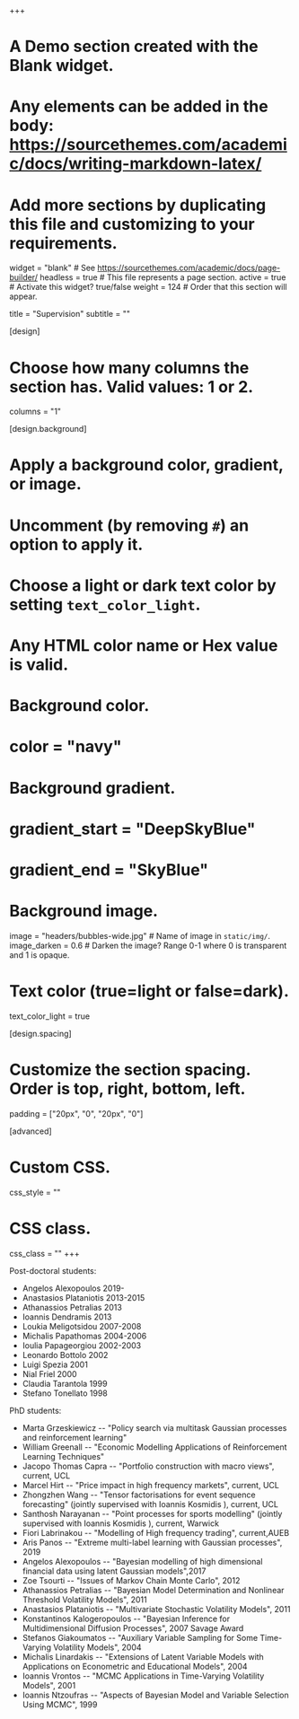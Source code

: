 +++
# A Demo section created with the Blank widget.
# Any elements can be added in the body: https://sourcethemes.com/academic/docs/writing-markdown-latex/
# Add more sections by duplicating this file and customizing to your requirements.

widget = "blank"  # See https://sourcethemes.com/academic/docs/page-builder/
headless = true  # This file represents a page section.
active = true  # Activate this widget? true/false
weight = 124  # Order that this section will appear.

title = "Supervision"
subtitle = ""

[design]
  # Choose how many columns the section has. Valid values: 1 or 2.
  columns = "1"

[design.background]
  # Apply a background color, gradient, or image.
  #   Uncomment (by removing `#`) an option to apply it.
  #   Choose a light or dark text color by setting `text_color_light`.
  #   Any HTML color name or Hex value is valid.

  # Background color.
  # color = "navy"
  
  # Background gradient.
  # gradient_start = "DeepSkyBlue"
  # gradient_end = "SkyBlue"
  
  # Background image.
  image = "headers/bubbles-wide.jpg"  # Name of image in `static/img/`.
  image_darken = 0.6  # Darken the image? Range 0-1 where 0 is transparent and 1 is opaque.

  # Text color (true=light or false=dark).
  text_color_light = true

[design.spacing]
  # Customize the section spacing. Order is top, right, bottom, left.
  padding = ["20px", "0", "20px", "0"]

[advanced]
 # Custom CSS. 
 css_style = ""
 
 # CSS class.
 css_class = ""
+++

Post-doctoral students: 

- Angelos Alexopoulos 2019-
- Anastasios Plataniotis 2013-2015
- Athanassios Petralias  2013
- Ioannis Dendramis  2013
- Loukia Meligotsidou  2007-2008
- Michalis Papathomas  2004-2006
- Ioulia Papageorgiou 2002-2003
- Leonardo Bottolo 2002
- Luigi Spezia 2001
- Nial Friel 2000
- Claudia Tarantola  1999
- Stefano Tonellato  1998


PhD students: 


- Marta Grzeskiewicz -- "Policy search via multitask Gaussian processes and reinforcement learning"
- William Greenall -- "Economic Modelling Applications of Reinforcement Learning Techniques"
- Jacopo Thomas Capra -- "Portfolio construction with macro views", current, UCL
- Marcel Hirt -- "Price impact in high frequency markets", current, UCL
- Zhongzhen Wang -- "Tensor factorisations for event sequence forecasting" (jointly supervised with Ioannis Kosmidis ), current, UCL
- Santhosh Narayanan -- "Point processes for sports modelling" (jointly supervised with Ioannis Kosmidis ), current, Warwick
- Fiori Labrinakou -- "Modelling of High frequency trading", current,AUEB
- Aris Panos -- "Extreme multi-label learning with Gaussian processes", 2019
- Angelos Alexopoulos -- "Bayesian modelling of high dimensional financial data using latent Gaussian models",2017
- Zoe Tsourti -- "Issues of Markov Chain Monte Carlo", 2012
- Athanassios Petralias -- "Bayesian Model Determination and Nonlinear Threshold Volatility Models", 2011
- Anastasios Plataniotis -- "Multivariate Stochastic Volatility Models", 2011
- Konstantinos Kalogeropoulos -- "Bayesian Inference for Multidimensional Diffusion Processes", 2007 Savage Award
- Stefanos Giakoumatos -- "Auxiliary Variable Sampling for Some Time-Varying Volatility Models", 2004
- Michalis Linardakis -- "Extensions of Latent Variable Models with Applications on Econometric and Educational Models", 2004
- Ioannis Vrontos -- "MCMC Applications in Time-Varying Volatility Models", 2001
- Ioannis Ntzoufras -- "Aspects of Bayesian Model and Variable Selection Using MCMC", 1999
